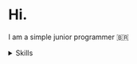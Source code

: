 # Hi.
I am a simple junior programmer 🇧🇷
<details>
  <summary>Skills</summary>
  <img src="https://img.icons8.com/?size=256&id=13441&format=png" width="20px"> Python
</details>
